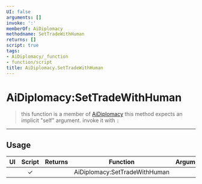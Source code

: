 ```yaml
---
UI: false
arguments: []
invoke: ':'
memberOf: AiDiplomacy
methodname: SetTradeWithHuman
returns: []
script: true
tags:
- AiDiplomacy/_function
- function/script
title: AiDiplomacy.SetTradeWithHuman
---
```

# AiDiplomacy:SetTradeWithHuman
> this function is a member of [AiDiplomacy](civ-6/lua/AiDiplomacy.md)
> this method expects an implicit "self" argument. invoke it with `:`
-----
## Usage
|  UI | Script | Returns | Function | Arguments |
|:---:|:------:|-------:|:--------:|:---------|
| |✓||AiDiplomacy:SetTradeWithHuman||
